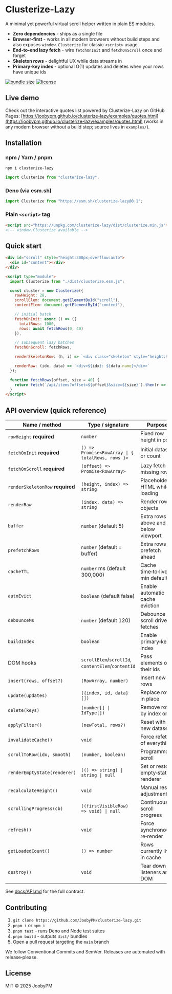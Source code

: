 # Clusterize-Lazy

A minimal yet powerful virtual scroll helper written in plain ES modules.

* **Zero dependencies** - ships as a single file
* **Browser‑first** - works in all modern browsers without build steps and also exposes `window.Clusterize` for classic `<script>` usage
* **End‑to‑end lazy fetch** - wire `fetchOnInit` and `fetchOnScroll` once and forget
* **Skeleton rows** - delightful UX while data streams in
* **Primary‑key index** - optional O(1) updates and deletes when your rows have unique ids

[![bundle size](https://img.shields.io/bundlephobia/minzip/clusterize-lazy?label=gzip)](https://bundlephobia.com/result?p=clusterize-lazy)
[![license](https://img.shields.io/github/license/JoobyPM/clusterize-lazy)](LICENSE)

## Live demo
Check out the interactive quotes list powered by Clusterize-Lazy on GitHub Pages:
[https://joobypm.github.io/clusterize-lazy/examples/quotes.html](https://joobypm.github.io/clusterize-lazy/examples/quotes.html)
(works in any modern browser without a build step; source lives in `examples/`).

## Installation

### npm / Yarn / pnpm

```bash
npm i clusterize-lazy
```

```js
import Clusterize from "clusterize-lazy";
```

### Deno (via esm.sh)

```ts
import Clusterize from "https://esm.sh/clusterize-lazy@0.1";
```

### Plain `<script>` tag

```html
<script src="https://unpkg.com/clusterize-lazy/dist/clusterize.min.js"></script>
<!-- window.Clusterize available -->
```

## Quick start

```html
<div id="scroll" style="height:300px;overflow:auto">
  <div id="content"></div>
</div>

<script type="module">
  import Clusterize from "./dist/clusterize.esm.js";

  const cluster = new Clusterize({
    rowHeight: 28,
    scrollElem: document.getElementById("scroll"),
    contentElem: document.getElementById("content"),

    // initial batch
    fetchOnInit: async () => ({
      totalRows: 1000,
      rows: await fetchRows(0, 40)
    }),

    // subsequent lazy batches
    fetchOnScroll: fetchRows,

    renderSkeletonRow: (h, i) => `<div class="skeleton" style="height:${h}px"></div>`,

    renderRaw: (idx, data) => `<div>${idx}: ${data.name}</div>`
  });

  function fetchRows(offset, size = 40) {
    return fetch(`/api/items?offset=${offset}&size=${size}`).then(r => r.json());
  }
</script>
```

## API overview (quick reference)

| Name / method                    | Type / signature                                   | Purpose                             |
| -------------------------------- | -------------------------------------------------- | ----------------------------------- |
| `rowHeight` **required**         | `number`                                           | Fixed row height in px              |
| `fetchOnInit` **required**       | `() => Promise<RowArray \| { totalRows, rows }>`   | Initial dataset or count            |
| `fetchOnScroll` **required**     | `(offset) => Promise<RowArray>`                    | Lazy fetch for missing rows         |
| `renderSkeletonRow` **required** | `(height, index) => string`                        | Placeholder HTML while loading      |
| `renderRaw`                      | `(index, data) => string`                          | Render row objects                  |
| `buffer`                         | `number` (default 5)                               | Extra rows above and below viewport |
| `prefetchRows`                   | `number` (default = buffer)                        | Extra rows to prefetch ahead        |
| `cacheTTL`                       | `number` ms (default 300,000)                      | Cache time‑to‑live (5 min default)  |
| `autoEvict`                      | `boolean` (default false)                          | Enable automatic cache eviction    |
| `debounceMs`                     | `number` (default 120)                             | Debounce for scroll driven fetches  |
| `buildIndex`                     | `boolean`                                          | Enable primary‑key index            |
| DOM hooks                        | `scrollElem`/`scrollId`, `contentElem`/`contentId` | Pass elements or their ids          |
| `insert(rows, offset?)`          | `(RowArray, number)`                               | Insert new rows                     |
| `update(updates)`                | `({index, id, data}[])`                            | Replace rows in place               |
| `delete(keys)`                   | `(number[] \| IdType[])`                           | Remove rows by index or id          |
| `applyFilter()`                  | `(newTotal, rows?)`                                | Reset with a new dataset            |
| `invalidateCache()`              | `void`                                             | Force refetch of everything         |
| `scrollToRow(idx, smooth)`       | `(number, boolean)`                                | Programmatic scroll                 |
| `renderEmptyState(renderer)`     | `(() => string) \| string \| null`                 | Set or restore empty‑state renderer |
| `recalculateHeight()`            | `void`                                             | Manual resize adjustment            |
| `scrollingProgress(cb)`          | `((firstVisibleRow) => void) \| null`              | Continuous scroll progress          |
| `refresh()`                      | `void`                                             | Force synchronous re‑render         |
| `getLoadedCount()`               | `() => number`                                     | Rows currently live in cache        |
| `destroy()`                      | `void`                                             | Tear down listeners and DOM         |

See [docs/API.md](docs/API.md) for the full contract.

## Contributing

1. `git clone https://github.com/JoobyPM/clusterize-lazy.git`
2. `pnpm i` or `npm i`
3. `pnpm test` - runs Deno and Node test suites
4. `pnpm build` - outputs `dist/` bundles
5. Open a pull request targeting the `main` branch

We follow Conventional Commits and SemVer. Releases are automated with release‑please.

## License

MIT © 2025 JoobyPM
